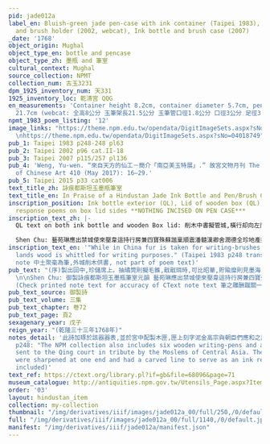 ```yaml
---
pid: jade012a
label_en: Bluish-green jade pen-case with ink container (Taipei 1983), Jade ink vessel
  and brush holder (2002, webcat), Ink bottle and brush case (2007)
_date: '1768'
object_origin: Mughal
object_type_en: bottle and pencase
object_type_zh: 墨瓶 and 筆室
cultural_context: Mughal
source_collection: NPMT
collection_num: 古玉3231
dpm_1925_inventory_num: 天331
1925_inventory_loc: 乾清宮 QQG
en_measurements: 'Container height 8.2cm, container diameter 5.7cm, pen-case length
  21.7cm (webcat: 全高8公分 玉筆架長21.5公分 玉筆管口徑1.8公分 口徑3公分 足徑3.7公分)'
npmt_1983_poem_listing: '12'
image_links: "https://theme.npm.edu.tw/opendata/DigitImageSets.aspx?sNo=04018747 \nhttps://theme.npm.edu.tw/opendata/DigitImageSets.aspx?sNo=04018767
  \nhttps://theme.npm.edu.tw/opendata/DigitImageSets.aspx?sNo=04018749"
pub_1: Taipei 1983 p248-248 pl63
pub_2: Taipei 2002 p96 cat.II-18
pub_3: Taipei 2007 p115/257 pl136
pub_4: 'Weng, Yu-wen. “來自天方的仙工－簡介「南亞美玉特展」.” 故宮文物月刊 The National Palace Museum Monthly
  of Chinese Art 410 (May 2017): 16–29.'
pub_5: Taipei 2015 p33 cat006
text_title_zh: 詠痕都斯坦玉墨瓶筆室
text_title_en: In Praise of a Hindustan Jade Ink Bottle and Pen/Brush Case
inscription_position: Ink bottle exterior (QL), Lid of wooden box (QL), ministers'
  response poems on box lid sides **NOTHING INCISED ON PEN CASE***
inscription_text_zh: |-
  QL text on both ink bottle and wooden Box lid: 削木中書擬管城,橫行却向左而行,宛看琢玉成筆室,更介為缾貯墨卿,點染謄章工述事,取携湊便恰怡情,非珍新樣兼精玖,用識同文異獻荊。 (QL) NEED SEVEN MINISTERS' TEXTS ON BOX LID

  Shen Chu: 藝苑琳應出禁城使來壓韋這持行房兼四寶殊蘇諧稟順震潘髓漢卿舍潤德全珍地產揮亳因遁醴皇帝嚴從明域凝師古量藩凝壺筆削荊 [臣沈初恭和]
inscription_text_en: '"While in China fur is taken for writing-brushes, in foreign
  lands wood is whittled for writing purposes." (Taipei 1983 p248 translation of poem
  note 中土聚毫為筆,外城削木供書, not part of poem text)'
pub_text: "(序)製出回中,珍儲席上。抽璚筦則擬毛錐,戢戢珥時,可比昭華,貯隃糜則見墨海, 潭潭蘸處,奚誇銀甕。琢成附體文房,信具二難,收便聯函璧府,疑兼雙珏,蓋彼貴人所用,供奉謄章。其來萬里而遙,微慙玩物爲憶,旁行左向,緘秘笈者,曾供削牘之書,更同四角,中央詠瓣香焉,試續銘盤之句。\n\n削木中書擬管城(中土聚毫為筆,外城削木供書,猶存古製也),橫行却向左而行(梵書向右行,外域書多同,惟回書雖旁行而向左,與漢書同),宛看琢玉成筆室,更介為缾貯墨卿,點染謄章工述事,取携湊便恰怡情,非珍新樣兼精玖,用識同文異獻荊。
  \n\nShen Chu: 御製詠痕都斯坦玉墨瓶筆室元韻 藝苑琳應出禁城使來壓韋這持行房兼四寶殊蘇諧稟順震潘髓漢卿舍潤德全珍地產揮亳因遁醴皇帝嚴從明域凝師古量藩凝壺筆削荊
  (Check printed note text for accuracy of CText note text 筆之雕酬蹴關一萬讓)"
pub_text_source: 御製詩
pub_text_volume: 三集
pub_text_chapter: 卷72
pub_text_page: 頁2
sexagenary_year: 戊子
reign_year: "(乾隆三十三年1768年)"
notes_detail: '此詩加琢於該器器表,並於宮中配製木匣,匣上刻字泥金高宗與朝臣們應和之詩。藏於本院,品號天三三一,圖版陸参,插圖33。 Taipei 1983
  p248: "The NPM collection also includes six wooden writing-pens and a silver pen-case
  sent to the Qing court in tribute by the Moslems of Central Asia. The wood pens
  were sharpened at one end and had a carved line to serve as an ink reservoir." (photo
  included)'
text_ref: https://ctext.org/library.pl?if=gb&file=68096&page=71
museum_catalogue: http://antiquities.npm.gov.tw/Utensils_Page.aspx?ItemId=53654
order: '03'
layout: hindustan_item
collection: my-collection
thumbnail: "/img/derivatives/iiif/images/jade012a_00/full/250,/0/default.jpg"
full: "/img/derivatives/iiif/images/jade012a_00/full/1140,/0/default.jpg"
manifest: "/img/derivatives/iiif/jade012a/manifest.json"
---
```

